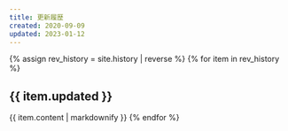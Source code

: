 ```yaml
---
title: 更新履歴
created: 2020-09-09
updated: 2023-01-12
---
```

{% assign rev_history = site.history | reverse %}
{% for item in rev_history %}
## <a name="{{ item.updated }}">{{ item.updated }}</a>
{{ item.content | markdownify }}
{% endfor %}
